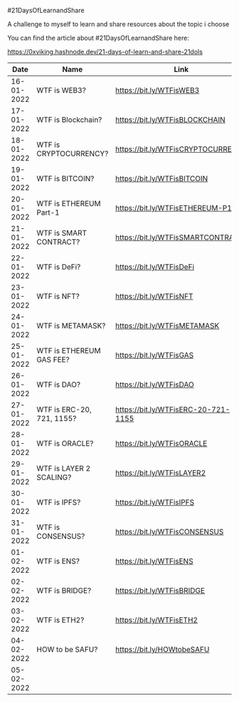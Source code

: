 #21DaysOfLearnandShare

A challenge to myself to learn and share resources about the topic i choose

You can find the article about #21DaysOfLearnandShare here:

https://0xviking.hashnode.dev/21-days-of-learn-and-share-21dols

| Date       | Name                      | Link                                |
|------------|---------------------------|-------------------------------------|
| 16-01-2022 | WTF is WEB3?              | https://bit.ly/WTFisWEB3            |
| 17-01-2022 | WTF is Blockchain?        | https://bit.ly/WTFisBLOCKCHAIN      |
| 18-01-2022 | WTF is CRYPTOCURRENCY?    | https://bit.ly/WTFisCRYPTOCURRENCY  |
| 19-01-2022 | WTF is BITCOIN?           | https://bit.ly/WTFisBITCOIN         |
| 20-01-2022 | WTF is ETHEREUM Part-1    | https://bit.ly/WTFisETHEREUM-P1     |
| 21-01-2022 | WTF is SMART CONTRACT?    | https://bit.ly/WTFisSMARTCONTRACT   |
| 22-01-2022 | WTF is DeFi?              | https://bit.ly/WTFisDeFi            |
| 23-01-2022 | WTF is NFT?               | https://bit.ly/WTFisNFT             |
| 24-01-2022 | WTF is METAMASK?          | https://bit.ly/WTFisMETAMASK        |
| 25-01-2022 | WTF is ETHEREUM GAS FEE?  | https://bit.ly/WTFisGAS             |
| 26-01-2022 | WTF is DAO?               | https://bit.ly/WTFisDAO             |
| 27-01-2022 | WTF is ERC-20, 721, 1155? | https://bit.ly/WTFisERC-20-721-1155 |
| 28-01-2022 | WTF is ORACLE?            | https://bit.ly/WTFisORACLE          |
| 29-01-2022 | WTF is LAYER 2 SCALING?   | https://bit.ly/WTFisLAYER2          |
| 30-01-2022 | WTF is IPFS?              | https://bit.ly/WTFisIPFS            |
| 31-01-2022 | WTF is CONSENSUS?         | https://bit.ly/WTFisCONSENSUS       |
| 01-02-2022 | WTF is ENS?               | https://bit.ly/WTFisENS             |
| 02-02-2022 | WTF is BRIDGE?            | https://bit.ly/WTFisBRIDGE          |
| 03-02-2022 | WTF is ETH2?              | https://bit.ly/WTFisETH2            |
| 04-02-2022 | HOW to be SAFU?           | https://bit.ly/HOWtobeSAFU          |
| 05-02-2022 |                           |                                     |
